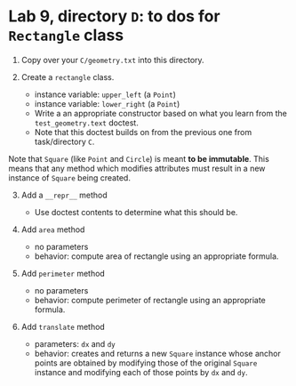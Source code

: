# Lab 9, directory `D`: to dos for `Rectangle` class

1. Copy over your `C/geometry.txt` into this directory.

2. Create a `rectangle` class.
    * instance variable: `upper_left` (a `Point`)
    * instance variable: `lower_right` (a `Point`)
    * Write a an appropriate constructor based on what you
      learn from the `test_geometry.text` doctest.
    * Note that this doctest builds on from the previous one
      from task/directory `C`.

Note that `Square` (like `Point` and `Circle`) is meant **to be
immutable**. This means that any method which modifies attributes must
result in a new instance of `Square` being created.

3. Add a `__repr__` method
    * Use doctest contents to determine what this should be.

4. Add `area` method
    * no parameters
    * behavior: compute area of rectangle using an appropriate
      formula.

5. Add `perimeter` method
    * no parameters
    * behavior: compute perimeter of rectangle using an appropriate
      formula.

6.  Add `translate` method
    * parameters: `dx` and `dy`
    * behavior: creates and returns a new `Square` instance whose
      anchor points are obtained by modifying those of the
      original `Square` instance and modifying each of those
      points by `dx` and `dy`.
